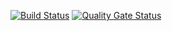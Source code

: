 [![Build Status](https://ci.ketarion.eu/job/KelaniConfig/job/master/badge/icon?style=plastic)](https://ci.ketarion.eu/job/KelaniConfig/job/master/)
[![Quality Gate Status](https://sonar.ketarion.eu/api/project_badges/measure?project=de.kelanisystem%3AKelaniConfig&metric=alert_status)](https://sonar.ketarion.eu/dashboard?id=de.kelanisystem%3AKelaniConfig)
